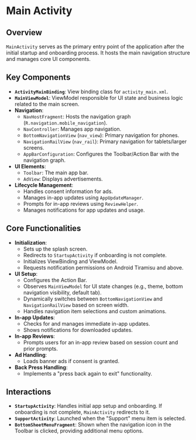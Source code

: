 # Main Activity

## Overview

`MainActivity` serves as the primary entry point of the application after the initial startup and
onboarding process. It hosts the main navigation structure and manages core UI components.

## Key Components

- **`ActivityMainBinding`**: View binding class for `activity_main.xml`.
- **`MainViewModel`**: ViewModel responsible for UI state and business logic related to the main
  screen.
- **Navigation**:
    - `NavHostFragment`: Hosts the navigation graph (`R.navigation.mobile_navigation`).
    - `NavController`: Manages app navigation.
    - `BottomNavigationView` (`nav_view`): Primary navigation for phones.
    - `NavigationRailView` (`nav_rail`): Primary navigation for tablets/larger screens.
    - `AppBarConfiguration`: Configures the Toolbar/Action Bar with the navigation graph.
- **UI Elements**:
    - `Toolbar`: The main app bar.
    - `AdView`: Displays advertisements.
- **Lifecycle Management**:
    - Handles consent information for ads.
    - Manages in-app updates using `AppUpdateManager`.
    - Prompts for in-app reviews using `ReviewHelper`.
    - Manages notifications for app updates and usage.

## Core Functionalities

- **Initialization**:
    - Sets up the splash screen.
    - Redirects to `StartupActivity` if onboarding is not complete.
    - Initializes ViewBinding and ViewModel.
    - Requests notification permissions on Android Tiramisu and above.
- **UI Setup**:
    - Configures the Action Bar.
    - Observes `MainViewModel` for UI state changes (e.g., theme, bottom navigation visibility,
      default tab).
    - Dynamically switches between `BottomNavigationView` and `NavigationRailView` based on screen
      width.
    - Handles navigation item selections and custom animations.
- **In-app Updates**:
    - Checks for and manages immediate in-app updates.
    - Shows notifications for downloaded updates.
- **In-app Reviews**:
    - Prompts users for an in-app review based on session count and prior prompts.
- **Ad Handling**:
    - Loads banner ads if consent is granted.
- **Back Press Handling**:
    - Implements a "press back again to exit" functionality.

## Interactions

- **`StartupActivity`**: Handles initial app setup and onboarding. If onboarding is not complete,
  `MainActivity` redirects to it.
- **`SupportActivity`**: Launched when the "Support" menu item is selected.
- **`BottomSheetMenuFragment`**: Shown when the navigation icon in the Toolbar is clicked, providing
  additional menu options.